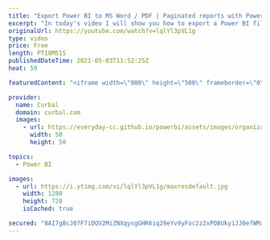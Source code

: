 ```yaml
---
title: "Export Power BI to MS Word / PDF | Paginated reports with Power Automate and Power BI"
excerpt: "In today's video I will show you how to export a Power BI file to word or PDF and email it to somebody!!  Chapters: 00:00 Intro 00:35 Pre-requisites / Licenses 01:00 Prepare the word template 05:00 Configure the flow in Power BI  Done!  Here you can download all the pbix files: https://curbal.com/donwload-center"
originalUrl: https://youtube.com/watch?v=lqlYl3pVL1g
type: video
price: Free
length: PT18M51S
publishedDateTime: 2021-05-03T11:52:25Z
heat: 59

featuredContent: "<iframe width=\"800\" height=\"500\" frameborder=\"0\" src=\"https://www.youtube.com/embed/lqlYl3pVL1g\" allow=\"accelerometer; autoplay; encrypted-media; gyroscope; picture-in-picture\" allowfullscreen></iframe>"

provider:
  name: Curbal
  domain: curbal.com
  images:
    - url: https://everyday-cc.github.io/powerbi/assets/images/organizations/curbal.com-50x50.jpg
      width: 50
      height: 50

topics:
  - Power BI

images:
  - url: https://i.ytimg.com/vi/lqlYl3pVL1g/maxresdefault.jpg
    width: 1280
    height: 720
    isCached: true

secured: "8AI7gBcJ07F7iDQV2MiZNXqysgGHR6iq29eYv9yFoc2z2xPOBUkyiJJ0efWMaJ8Wp/l3CwOE0j5ZgCnMIdsYHbh/hREvsF/JU9JujyWlXet2YjWm35o1wNTNxJXi0eOGo67XIheYwhpZBzgi0LcdhkH1ivtdeEEDXV3W5z8rlW3TjJIhCWaBHjJBXvC4zOqmvE2Gv8lbnPmlsj+SgzCbQiB/Ao8gSp+BLbsOgeHjfg9pBL78bNKCeXULzDCejuRv6onN3m44nI3ax4yDwv6mAAogo5rzg5G8FB9ME+Om75QMLNYx8UrLVbXi+GpkGaprDmIsxNRlFUES/IQRAaz3oRxdxw7uO+Y3vWHzES+Hkp/RuTNKP7uAZyeVc8x5YPOOfLuJhLbC2zso+CJ5beyqr8x0uVf7i0RTo/XvmgSN0l8=;bpdJf0ml1HDrHTYBb+oP3A=="
---
```



